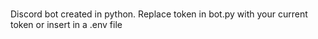 ###
Discord bot created in python.
Replace token in bot.py with your current token or insert in a .env file
